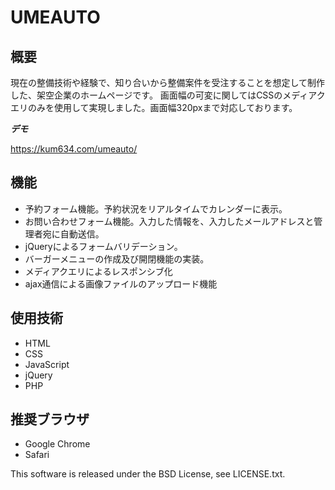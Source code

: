 # UMEAUTO


## 概要
 
現在の整備技術や経験で、知り合いから整備案件を受注することを想定して制作した、架空企業のホームページです。
画面幅の可変に関してはCSSのメディアクエリのみを使用して実現しました。画面幅320pxまで対応しております。
 

***デモ***
 
https://kum634.com/umeauto/

 
## 機能
 
- 予約フォーム機能。予約状況をリアルタイムでカレンダーに表示。
- お問い合わせフォーム機能。入力した情報を、入力したメールアドレスと管理者宛に自動送信。
- jQueryによるフォームバリデーション。
- バーガーメニューの作成及び開閉機能の実装。
- メディアクエリによるレスポンシブ化
- ajax通信による画像ファイルのアップロード機能
 

## 使用技術
 
- HTML
- CSS
- JavaScript
- jQuery
- PHP


## 推奨ブラウザ
 
- Google Chrome
- Safari



This software is released under the BSD License, see LICENSE.txt.
